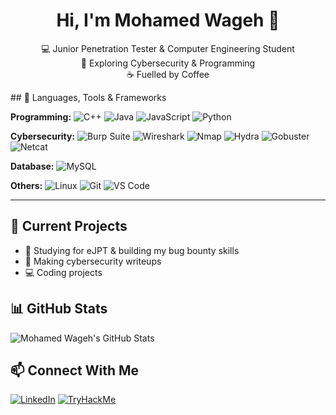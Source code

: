 <h1 align="center">Hi, I'm Mohamed Wageh 👋</h1>
<p align="center">
  💻 Junior Penetration Tester & Computer Engineering Student <br>
  🧠 Exploring Cybersecurity & Programming <br>
  ☕ Fuelled by Coffee
</p>
## 🧰 Languages, Tools & Frameworks

**Programming:**
![C++](https://img.shields.io/badge/-C++-00599C?style=flat&logo=c%2B%2B&logoColor=white)
![Java](https://img.shields.io/badge/-Java-007396?style=flat&logo=java&logoColor=white)
![JavaScript](https://img.shields.io/badge/-JavaScript-F7DF1E?style=flat&logo=javascript&logoColor=black)
![Python](https://img.shields.io/badge/Python-3776AB?style=flat-square&logo=python&logoColor=white)

**Cybersecurity:**
![Burp Suite](https://img.shields.io/badge/Burp%20Suite-ff6600?style=flat-square&logo=burpsuite&logoColor=white)
![Wireshark](https://img.shields.io/badge/Wireshark-1679a7?style=flat-square&logo=wireshark&logoColor=white)
![Nmap](https://img.shields.io/badge/-Nmap-0088CC?style=flat)
![Hydra](https://img.shields.io/badge/-Hydra-007396?style=flat)
![Gobuster](https://img.shields.io/badge/-Gobuster-black?style=flat)
![Netcat](https://img.shields.io/badge/-Netcat-black?style=flat)

**Database:**
![MySQL](https://img.shields.io/badge/-MySQL-4479A1?style=flat&logo=mysql&logoColor=white)

**Others:**
![Linux](https://img.shields.io/badge/Linux-FCC624?style=flat-square&logo=linux&logoColor=black)
![Git](https://img.shields.io/badge/Git-F05032?style=flat-square&logo=git&logoColor=white)
![VS Code](https://img.shields.io/badge/VS%20Code-007ACC?style=flat-square&logo=visual-studio-code&logoColor=white)

---

## 🧩 Current Projects
- 🔐 Studying for eJPT & building my bug bounty skills
- 📝 Making cybersecurity writeups
- 💻 Coding projects 

## 📊 GitHub Stats
![Mohamed Wageh's GitHub Stats](https://github-readme-stats.vercel.app/api?username=MohamedWageh&show_icons=true&theme=graywhite&hide_border=true&icon_color=000000&title_color=000000&text_color=000000)

## 📫 Connect With Me
[![LinkedIn](https://img.shields.io/badge/-LinkedIn-0A66C2?style=flat-square&logo=linkedin&logoColor=white)](https://www.linkedin.com/in/mohamed-wageh-101127241/)
[![TryHackMe](https://img.shields.io/badge/-TryHackMe-red?style=flat-square&logo=tryhackme&logoColor=white)](https://tryhackme.com/p/BulletCode)
